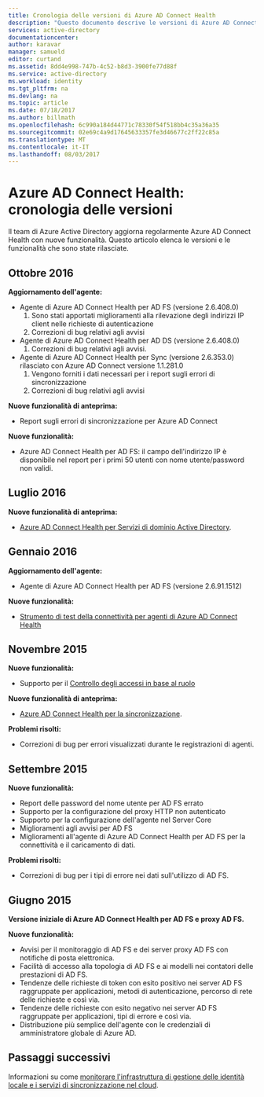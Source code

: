 ```yaml
---
title: Cronologia delle versioni di Azure AD Connect Health
description: "Questo documento descrive le versioni di Azure AD Connect Health e ciò che includono."
services: active-directory
documentationcenter: 
author: karavar
manager: samueld
editor: curtand
ms.assetid: 8dd4e998-747b-4c52-b8d3-3900fe77d88f
ms.service: active-directory
ms.workload: identity
ms.tgt_pltfrm: na
ms.devlang: na
ms.topic: article
ms.date: 07/18/2017
ms.author: billmath
ms.openlocfilehash: 6c990a184d44771c78330f54f518bb4c35a36a35
ms.sourcegitcommit: 02e69c4a9d17645633357fe3d46677c2ff22c85a
ms.translationtype: MT
ms.contentlocale: it-IT
ms.lasthandoff: 08/03/2017
---
```

# <a name="azure-ad-connect-health-version-release-history"></a>Azure AD Connect Health: cronologia delle versioni
Il team di Azure Active Directory aggiorna regolarmente Azure AD Connect Health con nuove funzionalità. Questo articolo elenca le versioni e le funzionalità che sono state rilasciate.

## <a name="october-2016"></a>Ottobre 2016
**Aggiornamento dell'agente:**

* Agente di Azure AD Connect Health per AD FS \(versione 2.6.408.0\)
  1. Sono stati apportati miglioramenti alla rilevazione degli indirizzi IP client nelle richieste di autenticazione
  2. Correzioni di bug relativi agli avvisi
* Agente di Azure AD Connect Health per AD DS (versione 2.6.408.0)
  1. Correzioni di bug relativi agli avvisi.
* Agente di Azure AD Connect Health per Sync (versione 2.6.353.0) rilasciato con Azure AD Connect versione 1.1.281.0
  1. Vengono forniti i dati necessari per i report sugli errori di sincronizzazione
  2. Correzioni di bug relativi agli avvisi

**Nuove funzionalità di anteprima:**

* Report sugli errori di sincronizzazione per Azure AD Connect

**Nuove funzionalità:**

* Azure AD Connect Health per AD FS: il campo dell'indirizzo IP è disponibile nel report per i primi 50 utenti con nome utente/password non validi.

## <a name="july-2016"></a>Luglio 2016
**Nuove funzionalità di anteprima:**

* [Azure AD Connect Health per Servizi di dominio Active Directory](active-directory-aadconnect-health-adds.md).

## <a name="january-2016"></a>Gennaio 2016
**Aggiornamento dell'agente:**

* Agente di Azure AD Connect Health per AD FS (versione 2.6.91.1512)

**Nuove funzionalità:**

* [Strumento di test della connettività per agenti di Azure AD Connect Health](active-directory-aadconnect-health-agent-install.md#test-connectivity-to-azure-ad-connect-health-service)

## <a name="november-2015"></a>Novembre 2015
**Nuove funzionalità:**

* Supporto per il [Controllo degli accessi in base al ruolo](active-directory-aadconnect-health-operations.md#manage-access-with-role-based-access-control)

**Nuove funzionalità di anteprima:**

* [Azure AD Connect Health per la sincronizzazione](active-directory-aadconnect-health-sync.md).

**Problemi risolti:**

* Correzioni di bug per errori visualizzati durante le registrazioni di agenti.

## <a name="september-2015"></a>Settembre 2015
**Nuove funzionalità:**

* Report delle password del nome utente per AD FS errato
* Supporto per la configurazione del proxy HTTP non autenticato
* Supporto per la configurazione dell'agente nel Server Core
* Miglioramenti agli avvisi per AD FS
* Miglioramenti all'agente di Azure AD Connect Health per AD FS per la connettività e il caricamento di dati.

**Problemi risolti:**

* Correzioni di bug per i tipi di errore nei dati sull'utilizzo di AD FS.

## <a name="june-2015"></a>Giugno 2015
**Versione iniziale di Azure AD Connect Health per AD FS e proxy AD FS.**

**Nuove funzionalità:**

* Avvisi per il monitoraggio di AD FS e dei server proxy AD FS con notifiche di posta elettronica.
* Facilità di accesso alla topologia di AD FS e ai modelli nei contatori delle prestazioni di AD FS.
* Tendenze delle richieste di token con esito positivo nei server AD FS raggruppate per applicazioni, metodi di autenticazione, percorso di rete delle richieste e così via.
* Tendenze delle richieste con esito negativo nei server AD FS raggruppate per applicazioni, tipi di errore e così via.
* Distribuzione più semplice dell'agente con le credenziali di amministratore globale di Azure AD.  

## <a name="next-steps"></a>Passaggi successivi
Informazioni su come [monitorare l'infrastruttura di gestione delle identità locale e i servizi di sincronizzazione nel cloud](active-directory-aadconnect-health.md).

